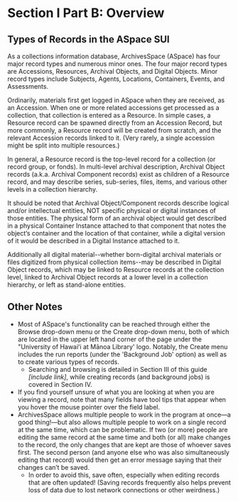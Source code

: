 # Section I Part B: Overview

## Types of Records in the ASpace SUI

As a collections information database, ArchivesSpace (ASpace) has four major record types and numerous minor ones.  The four major record types are Accessions, Resources, Archival Objects, and Digital Objects.  Minor record types include Subjects, Agents, Locations, Containers, Events, and Assessments.

Ordinarily, materials first get logged in ASpace when they are received, as an Accession.  When one or more related accessions get processed as a collection, that collection is entered as a Resource.  In simple cases, a Resource record can be spawned directly from an Accession Record, but more commonly, a Resource record will be created from scratch, and the relevant Accession records linked to it.  (Very rarely, a single accession might be split into multiple resources.)  

In general, a Resource record is the top-level record for a collection (or record group, or fonds).   In multi-level archival description, Archival Object records (a.k.a. Archival Component records) exist as children of a Resource record, and may describe series, sub-series, files, items, and various other levels in a collection hierarchy.  

It should be noted that Archival Object/Component records describe logical and/or intellectual entities, NOT specific physical or digital instances of those entities.   The physical form of an archival object would get described in a physical Container Instance attached to that component that notes the object’s container and the location of that container, while a digital version of it would be described in a Digital Instance attached to it.  

Additionally all digital material--whether born-digital archival materials or files digitized from physical collection items--may be described in Digital Object records, which may be linked to Resource records at the collection level, linked to Archival Object records at a lower level in a collection hierarchy, or left as stand-alone entities.  

## Other Notes

- Most of ASpace's functionality can be reached through either the Browse drop-down menu or the Create drop-down menu, both of which are located in the upper left hand corner of the page under the "University of Hawaiʻi at Mānoa Library' logo.  Notably, the Create menu includes the run reports (under the 'Background Job' option) as well as to create various types of records.
  - Searching and browsing is detailed in Section III of this guide *[include link]*, while creating records (and background jobs) is covered in Section IV.
- If you find yourself unsure of what you are looking at when you are viewing a record, note that many fields have tool tips that appear when you hover the mouse pointer over the field label.
- ArchivesSpace allows multiple people to work in the program at once—a good thing!—but also allows multiple people to work on a single record at the same time, which can be problematic.  If two (or more) people are editing the same record at the same time and both (or all) make changes to the record, the only changes that are kept are those of whoever saves first.  The second person (and anyone else who was also simultaneously editing that record) would then get an error message saying that their changes can’t be saved.
  - In order to avoid this, save often, especially when editing records that are often updated!  (Saving records frequently also helps prevent loss of data due to lost network connections or other weirdness.)
